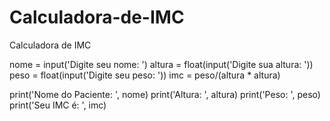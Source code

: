 # Calculadora-de-IMC
Calculadora de IMC

nome = input('Digite seu nome: ')
altura = float(input('Digite sua altura: '))
peso = float(input('Digite seu peso: '))
imc = peso/(altura * altura)
            
print('Nome do Paciente: ', nome)
print('Altura: ', altura)
print('Peso: ', peso)
print('Seu IMC é: ', imc)
